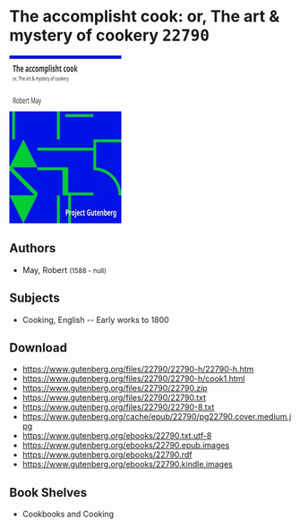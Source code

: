 # The accomplisht cook: or, The art & mystery of cookery <kbd>22790</kbd>

![](./cover.medium.jpg "")

## Authors


 - May, Robert <small>(1588 - null)</small>

## Subjects


 - Cooking, English -- Early works to 1800

## Download


 - https://www.gutenberg.org/files/22790/22790-h/22790-h.htm
 - https://www.gutenberg.org/files/22790/22790-h/cook1.html
 - https://www.gutenberg.org/files/22790/22790.zip
 - https://www.gutenberg.org/files/22790/22790.txt
 - https://www.gutenberg.org/files/22790/22790-8.txt
 - https://www.gutenberg.org/cache/epub/22790/pg22790.cover.medium.jpg
 - https://www.gutenberg.org/ebooks/22790.txt.utf-8
 - https://www.gutenberg.org/ebooks/22790.epub.images
 - https://www.gutenberg.org/ebooks/22790.rdf
 - https://www.gutenberg.org/ebooks/22790.kindle.images

## Book Shelves


 - Cookbooks and Cooking
